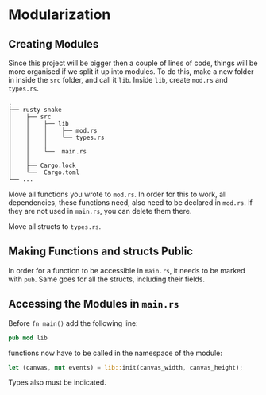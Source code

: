 # Modularization

## Creating Modules

Since this project will be bigger then  a couple of lines of code, things will be more organised if we split it up into modules. To do this, make a new folder in inside the `src` folder, and call it `lib`. Inside `lib`, create `mod.rs` and `types.rs`.

```
.
├── rusty snake
│    ├── src
│    │    ├── lib
│    │    │    ├── mod.rs
│    │    │    └── types.rs
│    │    │
│    │    └──  main.rs
│    │    
│    ├── Cargo.lock
│    └──  Cargo.toml
└── ...
```


Move all functions you wrote to `mod.rs`. In order for this to work, all dependencies, these functions need, also need to be declared in `mod.rs`. If they are not used in `main.rs`, you can delete them there.

Move all structs to `types.rs`.

## Making Functions and structs Public

In order for a function to be accessible in `main.rs`, it needs to be marked with `pub`. Same goes for all the structs, including their fields.

## Accessing the Modules in `main.rs`

Before `fn main()` add the following line:

```rust
pub mod lib
```

functions now have to be called in the namespace of the module:

```rust
let (canvas, mut events) = lib::init(canvas_width, canvas_height);

```

Types also must be indicated.
